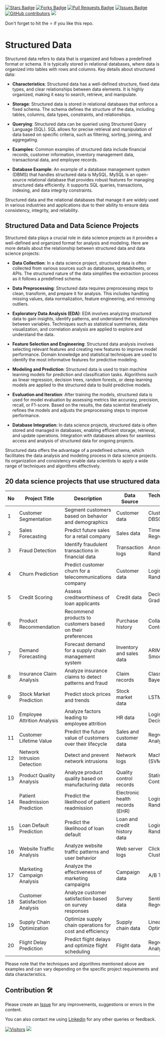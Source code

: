 <a href="https://github.com/drshahizan/special-topic-data-engineering/stargazers"><img src="https://img.shields.io/github/stars/drshahizan/special-topic-data-engineering" alt="Stars Badge"/></a>
<a href="https://github.com/drshahizan/special-topic-data-engineering/network/members"><img src="https://img.shields.io/github/forks/drshahizan/special-topic-data-engineering" alt="Forks Badge"/></a>
<a href="https://github.com/drshahizan/special-topic-data-engineering/pulls"><img src="https://img.shields.io/github/issues-pr/drshahizan/special-topic-data-engineering" alt="Pull Requests Badge"/></a>
<a href="https://github.com/drshahizan/special-topic-data-engineering/issues"><img src="https://img.shields.io/github/issues/drshahizan/special-topic-data-engineering" alt="Issues Badge"/></a>
<a href="https://github.com/drshahizan/special-topic-data-engineering/graphs/contributors"><img alt="GitHub contributors" src="https://img.shields.io/github/contributors/drshahizan/special-topic-data-engineering?color=2b9348"></a>
![](https://visitor-badge.glitch.me/badge?page_id=drshahizan/special-topic-data-engineering)

Don't forget to hit the :star: if you like this repo.

# Structured Data

Structured data refers to data that is organized and follows a predefined format or schema. It is typically stored in relational databases, where data is organized into tables with rows and columns. Key details about structured data:

- **Characteristics**: Structured data has a well-defined structure, fixed data types, and clear relationships between data elements. It is highly organized, making it easy to search, retrieve, and manipulate.

- **Storage**: Structured data is stored in relational databases that enforce a fixed schema. The schema defines the structure of the data, including tables, columns, data types, constraints, and relationships.

- **Querying**: Structured data can be queried using Structured Query Language (SQL). SQL allows for precise retrieval and manipulation of data based on specific criteria, such as filtering, sorting, joining, and aggregating.

- **Examples**: Common examples of structured data include financial records, customer information, inventory management data, transactional data, and employee records.

- **Database Example**: An example of a database management system (DBMS) that handles structured data is MySQL. MySQL is an open-source relational database that provides robust features for managing structured data efficiently. It supports SQL queries, transactions, indexing, and data integrity constraints.

Structured data and the relational databases that manage it are widely used in various industries and applications due to their ability to ensure data consistency, integrity, and reliability.

## Structured Data and Data Science Projects

Structured data plays a crucial role in data science projects as it provides a well-defined and organized format for analysis and modeling. Here are more details about the relationship between structured data and data science projects:

- **Data Collection**: In a data science project, structured data is often collected from various sources such as databases, spreadsheets, or APIs. The structured nature of the data simplifies the extraction process as it follows a predefined schema.

- **Data Preprocessing**: Structured data requires preprocessing steps to clean, transform, and prepare it for analysis. This includes handling missing values, data normalization, feature engineering, and removing outliers.

- **Exploratory Data Analysis (EDA)**: EDA involves analyzing structured data to gain insights, identify patterns, and understand the relationships between variables. Techniques such as statistical summaries, data visualization, and correlation analysis are applied to explore and understand the data.

- **Feature Selection and Engineering**: Structured data analysis involves selecting relevant features and creating new features to improve model performance. Domain knowledge and statistical techniques are used to identify the most informative features for predictive modeling.

- **Modeling and Prediction**: Structured data is used to train machine learning models for prediction and classification tasks. Algorithms such as linear regression, decision trees, random forests, or deep learning models are applied to the structured data to build predictive models.

- **Evaluation and Iteration**: After training the models, structured data is used for model evaluation by assessing metrics like accuracy, precision, recall, or F1-score. Based on the results, the data scientist iteratively refines the models and adjusts the preprocessing steps to improve performance.

- **Database Integration**: In data science projects, structured data is often stored and managed in databases, enabling efficient storage, retrieval, and update operations. Integration with databases allows for seamless access and analysis of structured data for ongoing projects.

Structured data offers the advantage of a predefined schema, which facilitates the data analysis and modeling process in data science projects. Its organization and consistency enable data scientists to apply a wide range of techniques and algorithms effectively.

## 20 data science projects that use structured data

| No  | Project Title              | Description                                                  | Data Source                    | Techniques/Algorithms Used    |
| --- | -------------------------- | ------------------------------------------------------------ | ------------------------------ | ----------------------------- |
| 1   | Customer Segmentation      | Segment customers based on behavior and demographics          | Customer data                  | Clustering (K-means, DBSCAN)  |
| 2   | Sales Forecasting          | Predict future sales for a retail company                     | Sales data                     | Time Series Analysis, Regression |
| 3   | Fraud Detection            | Identify fraudulent transactions in financial data            | Transaction logs               | Anomaly Detection, Random Forest |
| 4   | Churn Prediction           | Predict customer churn for a telecommunications company       | Customer data                  | Logistic Regression, Random Forest |
| 5   | Credit Scoring             | Assess creditworthiness of loan applicants                    | Credit data                    | Decision Trees, Gradient Boosting |
| 6   | Product Recommendation     | Recommend products to customers based on their preferences    | Purchase history               | Collaborative Filtering, Content-based Filtering |
| 7   | Demand Forecasting         | Forecast demand for a supply chain management system          | Inventory and sales data       | ARIMA, Exponential Smoothing  |
| 8   | Insurance Claim Analysis   | Analyze insurance claims to detect patterns and fraud          | Claim records                  | Classification (Naive Bayes, Random Forest) |
| 9   | Stock Market Prediction    | Predict stock prices and trends                               | Stock market data              | LSTM, Random Forest          |
| 10  | Employee Attrition Analysis| Analyze factors leading to employee attrition                  | HR data                        | Logistic Regression, Decision Trees |
| 11  | Customer Lifetime Value    | Predict the future value of customers over their lifecycle     | Sales and customer data         | Regression, Survival Analysis |
| 12  | Network Intrusion Detection| Detect and prevent network intrusions                          | Network logs                   | Machine Learning (SVM, Random Forest) |
| 13  | Product Quality Analysis   | Analyze product quality based on manufacturing data            | Quality control records        | Statistical Process Control, Six Sigma |
| 14  | Patient Readmission Prediction| Predict the likelihood of patient readmission               | Electronic health records (EHR) | Logistic Regression, Random Forest |
| 15  | Loan Default Prediction    | Predict the likelihood of loan default                         | Loan and credit history data    | Logistic Regression, Random Forest |
| 16  | Website Traffic Analysis   | Analyze website traffic patterns and user behavior             | Web server logs                | Clickstream Analysis, Clustering |
| 17  | Marketing Campaign Analysis| Analyze the effectiveness of marketing campaigns               | Campaign data                  | A/B Testing, Regression       |
| 18  | Customer Satisfaction Analysis| Analyze customer satisfaction based on survey responses       | Survey data                    | Sentiment Analysis, Regression |
| 19  | Supply Chain Optimization  | Optimize supply chain operations for cost and efficiency       | Supply chain data              | Linear Programming, Optimization Algorithms |
| 20  | Flight Delay Prediction    | Predict flight delays and optimize flight scheduling           | Flight data                    | Regression, Time Series Analysis |

Please note that the techniques and algorithms mentioned above are examples and can vary depending on the specific project requirements and data characteristics.
## Contribution 🛠️
Please create an [Issue](https://github.com/drshahizan/special-topic-data-engineering/issues) for any improvements, suggestions or errors in the content.

You can also contact me using [Linkedin](https://www.linkedin.com/in/drshahizan/) for any other queries or feedback.

[![Visitors](https://api.visitorbadge.io/api/visitors?path=https%3A%2F%2Fgithub.com%2Fdrshahizan&labelColor=%23697689&countColor=%23555555&style=plastic)](https://visitorbadge.io/status?path=https%3A%2F%2Fgithub.com%2Fdrshahizan)
![](https://hit.yhype.me/github/profile?user_id=81284918)


